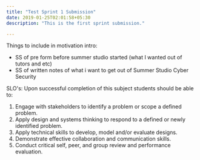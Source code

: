 ```yaml
---
title: "Test Sprint 1 Submission"
date: 2019-01-25T02:01:58+05:30
description: "This is the first sprint submission."

---
```


Things to include in motivation intro:
- SS of pre form before summer studio started (what I wanted out of tutors and etc)
- SS of written notes of what i want to get out of Summer Studio Cyber Security


SLO's:
Upon successful completion of this subject students should be able to:
1. Engage with stakeholders to identify a problem or scope a defined problem.
2. Apply design and systems thinking to respond to a defined or newly identified problem.
3. Apply technical skills to develop, model and/or evaluate designs.
4. Demonstrate effective collaboration and communication skills.
5. Conduct critical self, peer, and group review and performance evaluation.
